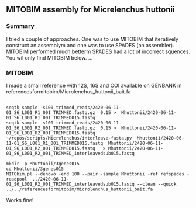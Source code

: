 ## MITOBIM assembly for Micrelenchus huttonii

### Summary


I tried a couple of approaches. One was to use MITOBIM that iteratively construct an assemblym and one was to use SPADES (an assembler). MITOBIM performed much betterm SPADES had a lot of incorrect squences. You wil only find MITOBIM below.
...




### MITOBIM

I made a small reference with  12S, 16S and COI available on GENBANK in referencesformitobim/Microlenchus_huttonii_bait.fa




```

seqtk sample -s100 trimmed_reads/2420-06-11-01_S6_L001_R1_001_TRIMMED.fastq.gz  0.15 >  Mhuttonii/2420-06-11-01_S6_L001_R1_001_TRIMMED015.fastq 
seqtk sample -s100 trimmed_reads/2420-06-11-01_S6_L001_R2_001_TRIMMED.fastq.gz  0.15 >  Mhuttonii/2420-06-11-01_S6_L001_R2_001_TRIMMED015.fastq
~/repos/scripts/Micrelenchus/interleave-fasta.py  Mhuttonii/2420-06-11-01_S6_L001_R1_001_TRIMMED015.fastq  Mhuttonii/2420-06-11-01_S6_L001_R2_001_TRIMMED015.fastq   > Mhuttonii/2420-06-11-01_S6_L001_R2_001_TRIMMED_interleavedsub015.fastq

```


```
mkdir -p Mhuttonii/3genes015
cd Mhuttonii/3genes015
MITObim.pl --denovo -end 100 --pair -sample Mhuttonii -ref refspades -readpool  ../2420-06-11-01_S6_L001_R2_001_TRIMMED_interleavedsub015.fastq --clean --quick ../../referencesformitobim/Microlenchus_huttonii_bait.fa
```

Works fine!